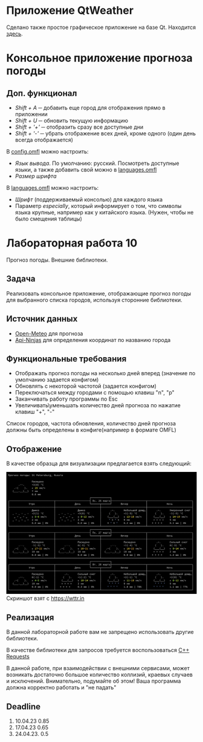 # Приложение QtWeather

Сделано также простое графическое приложение на базе Qt. Находится [здесь](https://github.com/MISHANDRO/QtWeatherApp).

# Консольное приложение прогноза погоды

## Доп. функционал

- *Shift + A* ─ добавить еще город для отображения прямо в приложении
- *Shift + U* ─ обновить текущую информацию
- *Shift + '+'* ─ отобразить сразу все доступные дни
- *Shift + '-'* ─ убрать отображение всех дней, кроме одного (один день всегда отображается)

В [config.omfl](https://github.com/is-itmo-c-22/labwork-10-MISHANDRO/blob/deadline_1/resources/config.omfl) можно настроить:
- *Язык вывода*. По умолчанию: русский. Посмотреть доступные языки, а также добавить свой можно в [languages.omfl](https://github.com/is-itmo-c-22/labwork-10-MISHANDRO/blob/deadline_1/resources/languages.omfl)
- *Размер шрифта*

В [languages.omfl](https://github.com/is-itmo-c-22/labwork-10-MISHANDRO/blob/deadline_1/resources/languages.omfl) можно настроить:
- *Шрифт* (поддерживаемый консолью) для каждого языка 
- Параметр _especially_, который информирует о том, что символы языка крупные, например как у китайского языка. (Нужен, чтобы не было смещения таблицы)

# Лабораторная работа 10

Прогноз погоды. Внешние библиотеки.

## Задача

Реализовать консольное приложение, отображающие прогноз погоды для выбранного списка городов, используя сторонние библиотеки.

## Источник данных

- [Open-Meteo](https://open-meteo.com/en/docs#latitude=59.94&longitude=30.31&hourly=temperature_2m&forecast_days=16) для прогноза
- [Api-Ninjas](https://api-ninjas.com/api/city) для определения координат по названию города

## Функциональные требования

 - Отображать прогноз погоды на несколько дней вперед (значение по умолчанию задается конфигом)
 - Обновлять с некоторой частотой (задается конфигом)
 - Переключаться между городами с помощью клавиш "n", "p"
 - Заканчивать работу программы по Esc
 - Увеличивать\уменьшать количество дней прогноза по нажатие клавиш "+", "-"

Список городов, частота обновления, количество дней прогноза должны быть определены в конфиге(например в формате OMFL)

## Отображение

В качестве образца для визуализации предлагается взять следующий:

![image](interface.png) Скриншот взят с  https://wttr.in

## Реализация

В данной лабораторной работе вам не запрещено использовать другие библиотеки.

В качестве библиотеки для запросов требуется воспользоваться [C++ Requests](https://github.com/libcpr/cpr)


В данной работе, при взаимодействии с внешними сервисами, может возникать достаточно большое количество коллизий, краевых случаев и исключений. Внимательно, подумайте об этом! Ваша программа должна корректно работать и "не падать"

## Deadline

1. 10.04.23 0.85
2. 17.04.23 0.65
3. 24.04.23. 0.5






